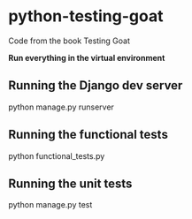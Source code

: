 # python-testing-goat
Code from the book Testing Goat 

**Run everything in the virtual environment**

## Running the Django dev server
python manage.py runserver

## Running the functional tests
python functional_tests.py

## Running the unit tests
python manage.py test